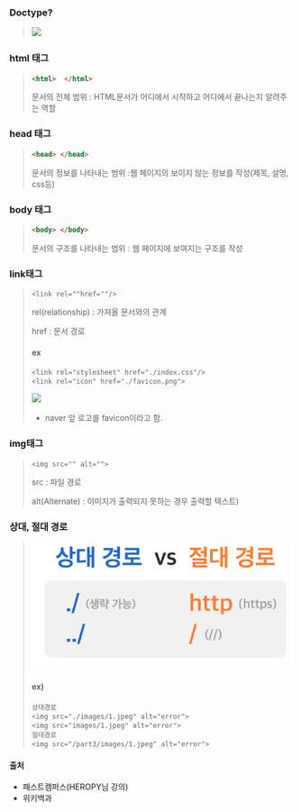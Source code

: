 ### Doctype?
>![](https://images.velog.io/images/dlfehd54/post/cfbcae7c-428d-434a-84d3-3a1541ed53be/%E1%84%89%E1%85%B3%E1%84%8F%E1%85%B3%E1%84%85%E1%85%B5%E1%86%AB%E1%84%89%E1%85%A3%E1%86%BA%202021-03-03%20%E1%84%8B%E1%85%A9%E1%84%92%E1%85%AE%208.35.46.png)

### html 태그

> ```html
> <html>  </html>
>```
>문서의 전체 범위
>: HTML문서가 어디에서 시작하고 어디에서 끝나는지 알려주는 역할

### head 태그
> ```html
><head> </head>
>```
>문서의 정보를 나타내는 범위
>:웹 페이지의 보이지 않는 정보를 작성(제목, 설명, css등)

### body 태그
> ``` html
><body> </body>
>```
>문서의 구조를 나타내는 범위
>: 웹 페이지에 보여지는 구조를 작성

### link태그
>```
><link rel=""href=""/>
>```
>rel(relationship) : 가져올 문서와의 관계
>
>href : 문서 경로
>#### ex
>
>```
><link rel="stylesheet" href="./index.css"/>
><link rel="icon" href="./favicon.png">
>```
>![](https://images.velog.io/images/dlfehd54/post/879c1799-02a2-4899-824d-e05c9763e5b0/%E1%84%89%E1%85%B3%E1%84%8F%E1%85%B3%E1%84%85%E1%85%B5%E1%86%AB%E1%84%89%E1%85%A3%E1%86%BA%202021-03-03%20%E1%84%8B%E1%85%A9%E1%84%92%E1%85%AE%209.12.57.png)
>* naver 앞 로고를 favicon이라고 함.

### img태그
>```
><img src="" alt="">
>```
>src : 파일 경로
>
>alt(Alternate) : 이미지가 출력되지 못하는 경우 출력할 텍스트)

### 상대, 절대 경로
>![](../md_image/1.png)
>#### ex)
>```
>상대경로
> <img src="./images/1.jpeg" alt="error">
> <img src="images/1.jpeg" alt="error">
>절대경로
> <img src="/part3/images/1.jpeg" alt="error">
>```
>

#### 출처
- 패스트캠퍼스(HEROPY님 강의)
- 위키백과
